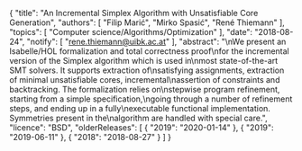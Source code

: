 {
    "title": "An Incremental Simplex Algorithm with Unsatisfiable Core Generation",
    "authors": [
        "Filip Marić",
        "Mirko Spasić",
        "René Thiemann"
    ],
    "topics": [
        "Computer science/Algorithms/Optimization"
    ],
    "date": "2018-08-24",
    "notify": [
        "rene.thiemann@uibk.ac.at"
    ],
    "abstract": "\nWe present an Isabelle/HOL formalization and total correctness proof\nfor the incremental version of the Simplex algorithm which is used in\nmost state-of-the-art SMT solvers. It supports extraction of\nsatisfying assignments, extraction of minimal unsatisfiable cores, incremental\nassertion of constraints and backtracking. The formalization relies on\nstepwise program refinement, starting from a simple specification,\ngoing through a number of refinement steps, and ending up in a fully\nexecutable functional implementation. Symmetries present in the\nalgorithm are handled with special care.",
    "licence": "BSD",
    "olderReleases": [
        {
            "2019": "2020-01-14"
        },
        {
            "2019": "2019-06-11"
        },
        {
            "2018": "2018-08-27"
        }
    ]
}